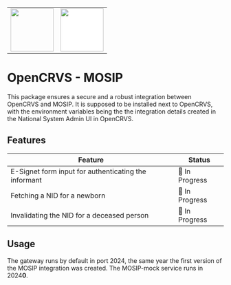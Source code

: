 <table>
<tr><td>
<img src="https://www.opencrvs.org/apple-touch-icon.png" height="100">
</td><td>
<img src="https://mosip.io/images/mosipn-logo.png" height="100" style="background:white">
</td></tr></table>

# OpenCRVS - MOSIP

This package ensures a secure and a robust integration between OpenCRVS and MOSIP. It is supposed to be installed next to OpenCRVS, with the environment variables being the the integration details created in the National System Admin UI in OpenCRVS.

## Features

| Feature                                              | Status         |
| ---------------------------------------------------- | -------------- |
| E-Signet form input for authenticating the informant | 🚧 In Progress |
| Fetching a NID for a newborn                         | 🚧 In Progress |
| Invalidating the NID for a deceased person           | 🚧 In Progress |

## Usage

The gateway runs by default in port 2024, the same year the first version of the MOSIP integration was created. The MOSIP-mock service runs in 2024**0**.
